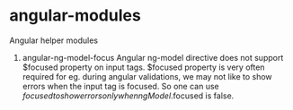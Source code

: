 angular-modules
===============

Angular helper modules

1. angular-ng-model-focus
    Angular ng-model directive does not support $focused property on input tags. $focused property is very often required for eg. during angular validations, we may not like to show errors when the input tag is focused. So one can use $focused to show errors only when ngModel.$focused is false.

